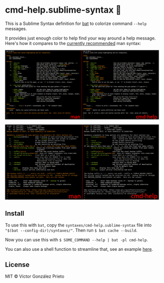 # cmd-help.sublime-syntax :construction:

This is a Sublime Syntax definition for [bat](https://github.com/sharkdp/bat) to colorize command `--help` messages.

It provides just enough color to help find your way around a help message. Here's how it compares to the [currently recommended](https://github.com/sharkdp/bat/issues/1430) man syntax:

![bat -h colorized with the man and cmd-help syntaxes](./docs/assets/vs-man-syntax-1.png)

![mv --help colorized with the man and cmd-help syntaxes](./docs/assets/vs-man-syntax-2.png)

## Install

To use this with `bat`, copy the `syntaxes/cmd-help.sublime-syntax` file into `"$(bat --config-dir)/syntaxes/"`. Then run `$ bat cache --build`.

Now you can use this with `$ SOME_COMMAND --help | bat -pl cmd-help`.

You can also use a shell function to streamline that, see an example [here](./docs/bathelp.sh).

## License

MIT © Víctor González Prieto
